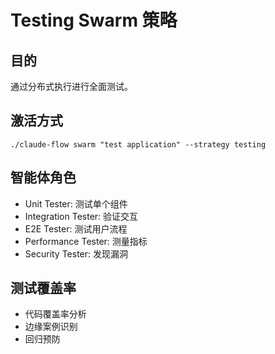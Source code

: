 # Testing Swarm 策略

## 目的
通过分布式执行进行全面测试。

## 激活方式
`./claude-flow swarm "test application" --strategy testing`

## 智能体角色
- Unit Tester: 测试单个组件
- Integration Tester: 验证交互
- E2E Tester: 测试用户流程
- Performance Tester: 测量指标
- Security Tester: 发现漏洞

## 测试覆盖率
- 代码覆盖率分析
- 边缘案例识别
- 回归预防
